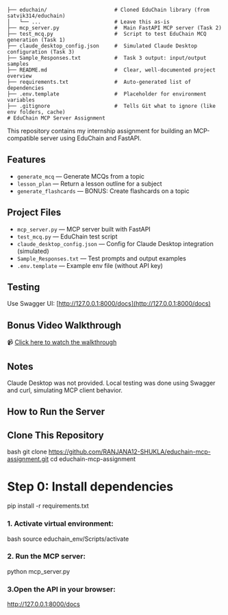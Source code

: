 ```educhain-mcp-assignment/
├── educhain/                      # Cloned EduChain library (from satvik314/educhain)
│   └── ...                        # Leave this as-is
├── mcp_server.py                  #  Main FastAPI MCP server (Task 2)
├── test_mcq.py                    #  Script to test EduChain MCQ generation (Task 1)
├── claude_desktop_config.json     #  Simulated Claude Desktop configuration (Task 3)
├── Sample_Responses.txt           #  Task 3 output: input/output samples
├── README.md                      #  Clear, well-documented project overview
├── requirements.txt               #  Auto-generated list of dependencies
├── .env.template                  #  Placeholder for environment variables
├── .gitignore                     #  Tells Git what to ignore (like env folders, cache)
# EduChain MCP Server Assignment
```

This repository contains my internship assignment for building an MCP-compatible server using EduChain and FastAPI.

##  Features

- `generate_mcq` — Generate MCQs from a topic
- `lesson_plan` — Return a lesson outline for a subject
- `generate_flashcards` — BONUS: Create flashcards on a topic

##  Project Files

- `mcp_server.py` — MCP server built with FastAPI
- `test_mcq.py` — EduChain test script
- `claude_desktop_config.json` — Config for Claude Desktop integration (simulated)
- `Sample_Responses.txt` — Test prompts and output examples
- `.env.template` — Example env file (without API key)

##  Testing

Use Swagger UI: [http://127.0.0.1:8000/docs](http://127.0.0.1:8000/docs)

##  Bonus Video Walkthrough

📹 [Click here to watch the walkthrough](https://www.loom.com/share/254465ef33194fabacc35e129ac0ab63)

##  Notes

Claude Desktop was not provided. Local testing was done using Swagger and curl, simulating MCP client behavior.


##  How to Run the Server

##  Clone This Repository

bash
git clone https://github.com/RANJANA12-SHUKLA/educhain-mcp-assignment.git
cd educhain-mcp-assignment

# Step 0: Install dependencies
pip install -r requirements.txt

### 1. Activate virtual environment:

bash
source educhain_env/Scripts/activate

### 2. Run the MCP server:
python mcp_server.py


### 3.Open the API in your browser:
 http://127.0.0.1:8000/docs    

